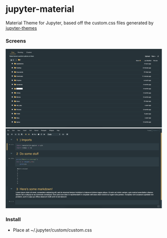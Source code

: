 # jupyter-material
Material Theme for Jupyter, based off the custom.css files generated by [jupyter-themes](https://github.com/dunovank/jupyter-themes)

### Screens
![Screen1](https://github.com/RobGeada/jupyter-material/blob/master/screens/screen1.png)
![Screen2](https://github.com/RobGeada/jupyter-material/blob/master/screens/screen2.png)

### Install
* Place at ~/.jupyter/custom/custom.css
